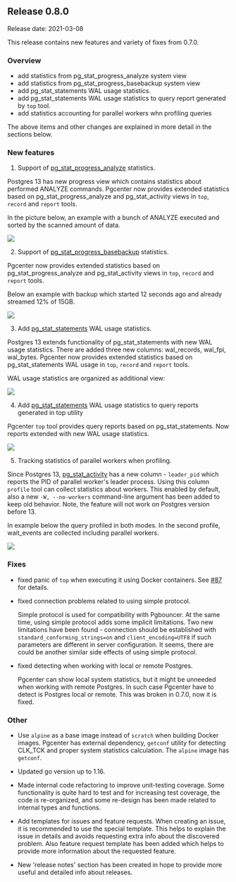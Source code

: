 ## Release 0.8.0

Release date: 2021-03-08

This release contains new features and variety of fixes from 0.7.0.

### Overview

- add statistics from pg_stat_progress_analyze system view
- add statistics from pg_stat_progress_basebackup system view
- add pg_stat_statements WAL usage statistics.
- add pg_stat_statements WAL usage statistics to query report generated by `top` tool.
- add statistics accounting for parallel workers whn profiling queries
 
The above items and other changes are explained in more detail in the sections below.

### New features

1. Support of [pg_stat_progress_analyze](https://www.postgresql.org/docs/current/progress-reporting.html#ANALYZE-PROGRESS-REPORTING) statistics. 
   
Postgres 13 has new progress view which contains statistics about performed ANALYZE commands. Pgcenter now provides 
extended statistics based on pg_stat_progress_analyze and pg_stat_activity views in `top`, `record` and `report` tools.

In the picture below, an example with a bunch of ANALYZE executed and sorted by the scanned amount of data.

![](https://drive.google.com/file/d/1sGp9hlzrIb8NJFYwsWxBFBR7mSec7lfL/view)

2. Support of [pg_stat_progress_basebackup](https://www.postgresql.org/docs/current/progress-reporting.html#BASEBACKUP-PROGRESS-REPORTING) statistics. 
   
Pgcenter now provides extended statistics based on pg_stat_progress_analyze and pg_stat_activity views in `top`, `record`
and `report` tools.

Below an example with backup which started 12 seconds ago and already streamed 12% of 15GB.

![](https://drive.google.com/file/d/1qaiAbanKg1TNsIlabMy88VtvCrfQAsKO/view)

3. Add [pg_stat_statements](https://www.postgresql.org/docs/current/pgstatstatements.html) WAL usage statistics.

Postgres 13 extends functionality of pg_stat_statements with new WAL usage statistics. There are added three new columns: 
wal_records, wal_fpi, wal_bytes. Pgcenter now provides extended statistics based on pg_stat_statements WAL usage in `top`,
`record` and `report` tools. 

WAL usage statistics are organized as additional view:

![](https://drive.google.com/file/d/14r4Psj4s5bCYZIvu3JO6bfk5BdVoPAEh/view)

4. Add [pg_stat_statements](https://www.postgresql.org/docs/current/pgstatstatements.html) WAL usage statistics to query reports generated in top utility

Pgcenter `top` tool provides query reports based on pg_stat_statements. Now reports extended with new WAL usage statistics.

![](https://drive.google.com/file/d/1ByGiXGRNsA-61C4CcGO4UgTki5BBSI4l/view)

5. Tracking statistics of parallel workers when profiling.

Since Postgres 13, [pg_stat_activity](https://www.postgresql.org/docs/current/monitoring-stats.html#MONITORING-PG-STAT-ACTIVITY-VIEW) has a new column - `leader_pid` which reports the PID of parallel worker's leader process.
Using this column `profile` tool can collect statistics about workers. This enabled by default, also a new `-W, --no-workers`
command-line argument has been added to keep old behavior. Note, the feature will not work on Postgres version before 13.

In example below the query profiled in both modes. In the second profile, wait_events are collected including parallel 
workers. 

![](https://drive.google.com/file/d/1EGKwnqg_mf_hLV5uD35rSe7itPFFo8ub/view)

### Fixes
- fixed panic of `top` when executing it using Docker containers. See [#87](https://github.com/lesovsky/pgcenter/issues/87) for details.

- fixed connection problems related to using simple protocol.

  Simple protocol is used for compatibility with Pgbouncer. At the same time, using simple protocol adds some implicit 
  limitations. Two new limitations have been found - connection should be established with `standard_conforming_strings=on`
  and `client_encoding=UTF8` if such parameters are different in server configuration. It seems, there are could be another
  similar side effects of using simple protocol.

- fixed detecting when working with local or remote Postgres.

  Pgcenter can show local system statistics, but it might be unneeded when working with remote Postgres. In such case Pgcenter
  have to detect is Postgres local or remote. This was broken in 0.7.0, now it is fixed.

### Other

- Use `alpine` as a base image instead of `scratch` when building Docker images. Pgcenter has external dependency, `getconf`
  utility for detecting CLK_TCK and proper system statistics calculation. The `alpine` image has `getconf`.  

- Updated go version up to 1.16. 

- Made internal code refactoring to improve unit-testing coverage. Some functionality is quite hard to test and for increasing
  test coverage, the code is re-organized, and some re-design has been made related to internal types and functions.

- Add templates for issues and feature requests. When creating an issue, it is recommended to use the special template. 
  This helps to explain the issue in details and avoids requesting extra info about the discovered problem. Also feature
  request template has been added which helps to provide more information about the requested feature.

- New 'release notes' section has been created in hope to provide more useful and detailed info about releases.
